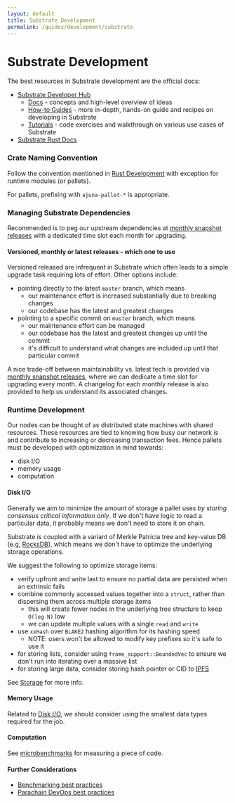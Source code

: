 ```yaml
---
layout: default
title: Substrate Development
permalink: /guides/development/substrate
---
```


[crates-io]: https://crates.io/
[ipfs]: https://ipfs.io/
[parachain-devops-best-practices]: https://gist.github.com/lovelaced/cddc1c7234b883ee37e71cf4a1d63cac
[rust-docs-collections-performances]: https://doc.rust-lang.org/std/collections/index.html#performance
[rust-rocksdb]: https://github.com/rust-rocksdb/rust-rocksdb
[substrate-docs]: https://docs.substrate.io/
[substrate-docs-getting-started]: https://docs.substrate.io/v3/getting-started/overview/
[substrate-docs-how-to-guides]: https://docs.substrate.io/how-to-guides/v3/
[substrate-docs-tutorials]: https://docs.substrate.io/tutorials/v3/
[substrate-docs-rustdocs]: https://docs.substrate.io/rustdocs/
[substrate-docs-storage]: https://docs.substrate.io/v3/runtime/storage/
[substrate-docs-benchmarking]: https://docs.substrate.io/v3/runtime/benchmarking/#best-practices-and-common-patterns
[substrate-monthly-releases]: https://github.com/paritytech/substrate/releases?q=monthly-&expanded=true

# Substrate Development

The best resources in Substrate development are the official docs:

- [Substrate Developer Hub][substrate-docs]
  - [Docs][substrate-docs-getting-started] - concepts and high-level overview of ideas
  - [How-to Guides][substrate-docs-how-to-guides] - more in-depth, hands-on guide and recipes on developing in Substrate
  - [Tutorials][substrate-docs-tutorials] - code exercises and walkthrough on various use cases of Substrate
- [Substrate Rust Docs][substrate-docs-rustdocs]

### Crate Naming Convention

Follow the convention mentioned in [Rust Development](rust.md#crate-naming-convention) with exception for runtime modules (or pallets).

For pallets, prefixing with `ajuna-pallet-*` is appropriate.

### Managing Substrate Dependencies

Recommended is to peg our upstream dependencies at [monthly snapshot releases][substrate-monthly-releases] with a dedicated time slot each month for upgrading.

#### Versioned, monthly or latest releases - which one to use

Versioned released are infrequent in Substrate which often leads to a simple upgrade task requiring lots of effort.
Other options include:

- pointing directly to the latest `master` branch, which means
  - our maintenance effort is increased substantially due to breaking changes
  - our codebase has the latest and greatest changes
- pointing to a specific commit on `master` branch, which means
  - our maintenance effort can be managed
  - our codebase has the latest and greatest changes up until the commit
  - it's difficult to understand what changes are included up until that particular commit

A nice trade-off between maintainability vs. latest tech is provided via [monthly snapshot releases][substrate-monthly-releases], where we can dedicate a time slot for upgrading every month.
A changelog for each monthly release is also provided to help us understand its associated changes.

### Runtime Development

Our nodes can be thought of as distributed state machines with shared resources.
These resources are tied to knowing how busy our network is and contribute to increasing or decreasing transaction fees.
Hence pallets must be developed with optimization in mind towards:

- disk I/O
- memory usage
- computation

#### Disk I/O

Generally we aim to minimize the amount of storage a pallet uses _by storing consensus critical information only_.
If we don't have logic to read a particular data, it probably means we don't need to store it on chain.

Substrate is coupled with a variant of Merkle Patricia tree and key-value DB (e.g, [RocksDB][rust-rocksdb]), which means we don't have to optimize the underlying storage operations.

We suggest the following to optimize storage items:

- verify upfront and write last to ensure no partial data are persisted when an extrinsic fails
- combine commonly accessed values together into a `struct`, rather than dispersing them across multiple storage items
  - this will create fewer nodes in the underlying tree structure to keep `O(log N)` low
  - we can update multiple values with a single `read` and `write`
- use `xxHash` over `BLAKE2` hashing algorithm for its hashing speed
  - NOTE: users won't be allowed to modify key prefixes so it's safe to use it
- for storing lists, consider using `frame_support::BoundedVec` to ensure we don't run into iterating over a massive list
- for storing large data, consider storing hash pointer or CID to [IPFS][ipfs]

See [Storage][substrate-docs-storage] for more info.

#### Memory Usage

Related to [Disk I/O](#disk-io), we should consider using the smallest data types required for the job.

#### Computation

See [microbenchmarks](../testing/performance.md#microbenchmarks) for measuring a piece of code.

#### Further Considerations

- [Benchmarking best practices][substrate-docs-benchmarking]
- [Parachain DevOps best practices][parachain-devops-best-practices]
